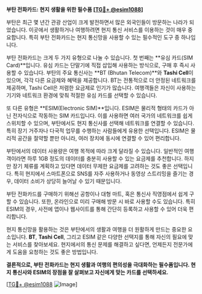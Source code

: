 **부탄 전화카드: 현지 생활을 위한 필수품 [[TG💪+ @esim1088](https://t.me/s/esim1088)]**

부탄은 최근 몇 년간 관광 산업이 크게 발전하면서 많은 외국인들이 방문하는 나라가 되었습니다. 이곳에서 생활하거나 여행하려면 현지 통신 서비스를 이용하는 것이 매우 중요합니다. 특히 부탄 전화카드는 현지 통신망을 사용할 수 있는 필수적인 도구 중 하나입니다.

부탄 전화카드는 크게 두 가지 유형으로 나눌 수 있습니다. 첫 번째는 **유심 카드(SIM Card)**입니다. 유심 카드는 단말기에 직접 삽입해 사용하는 방식으로, 구매 후 즉시 사용할 수 있습니다. 부탄의 주요 통신사는 **BT (Bhutan Telecom)**와 **Tashi Cell**이 있으며, 각각 다른 요금제와 혜택을 제공합니다. BT는 전통적으로 더 안정된 네트워크를 제공하며, Tashi Cell은 저렴한 요금제로 인기가 많습니다. 여행객들은 자신이 사용하는 기기와 네트워크 환경에 맞춰 적절한 유심 카드를 선택할 수 있습니다.

또 다른 유형은 **ESIM(Electronic SIM)**입니다. ESIM은 물리적 형태의 카드가 아닌 전자식으로 작동하는 SIM 카드입니다. 이를 사용하면 여러 국가의 네트워크를 쉽게 스위치할 수 있으며, 부탄에서도 현지 통신사를 선택해 네트워크를 연결할 수 있습니다. 특히 장기 거주자나 다국적 업무를 수행하는 사람들에게 유용한 선택입니다. ESIM은 물리적 공간을 절약할 뿐만 아니라, 여러 장치에 동시에 연결할 수 있어 편리합니다.

부탄에서의 데이터 사용량은 여행 목적에 따라 크게 달라질 수 있습니다. 일반적인 여행객이라면 하루 1GB 정도의 데이터를 충분히 사용할 수 있는 요금제를 추천합니다. 하지만 장기 체류를 계획하고 있다면 데이터 무제한 요금제를 고려하는 것도 좋은 선택입니다. 특히 현지에서 스마트폰으로 SNS를 자주 사용하거나 동영상 스트리밍을 즐기는 경우, 데이터 소비가 상당히 늘어날 수 있기 때문입니다.

부탄 전화카드를 구매하기 위해선 공항이나 대형 마트, 혹은 통신사 직영점에서 쉽게 구할 수 있습니다. 또한, 온라인으로 미리 구매해 방문 시 바로 사용할 수도 있습니다. 특히 ESIM의 경우, 사전에 앱이나 웹사이트를 통해 간단히 등록하고 사용할 수 있어 더욱 편리합니다.

현지 통신망을 활용하는 것은 부탄에서의 생활과 여행을 더 원활하게 만드는 중요한 요소입니다. **BT**, **Tashi Cell**, 그리고 ESIM 같은 다양한 선택지를 통해 자신의 필요에 맞는 서비스를 찾아보세요. 현지에서의 통신 문제를 해결하고 싶다면, 언제든지 전문가에게 도움을 요청하는 것도 좋은 방법입니다. 

**결론적으로, 부탄 전화카드는 현지 생활과 여행의 편의성을 극대화하는 필수품입니다. 현지 통신사와 ESIM의 장점을 잘 살펴보고 자신에게 맞는 카드를 선택하세요.**

[[TG💪+ @esim1088](https://t.me/s/esim1088) ![Image](https://i.postimg.cc/Y0z9fWf4/image.png)]